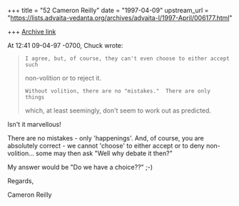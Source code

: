 +++
title = "52 Cameron Reilly"
date = "1997-04-09"
upstream_url = "https://lists.advaita-vedanta.org/archives/advaita-l/1997-April/006177.html"

+++
[Archive link](https://lists.advaita-vedanta.org/archives/advaita-l/1997-April/006177.html)

At 12:41 09-04-97 -0700, Chuck wrote:

>     I agree, but, of course, they can't even choose to either accept such
>non-volition or to reject it.
>
>     Without volition, there are no "mistakes."  There are only things
>which, at least seemingly, don't seem to work out as predicted.

Isn't it marvellous!

There are no mistakes - only 'happenings'. And, of course, you are
absolutely correct - we cannot 'choose' to either accept or to deny
non-volition... some may then ask "Well why debate it then?"

My answer would be "Do we have a choice??"  ;-)

Regards,


Cameron Reilly

